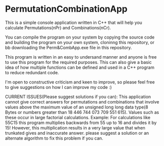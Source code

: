 # PermutationCombinationApp
This is a simple console application written in C++ that will help you calculate Permutations(nPr) and Combinations(nCr).

You can compile the program on your system by copying the source code and building the program on your own system, cloninng this repository, or bb downloading the Perm&CombApp.exe file in this repository.

This program is written in an easy to undersand manner and anyone is free to use this program for the required purposes. This can also give a basic idea of how multiple functions can be defined and used in a C++ program to reduce redundant code.

I'm open to constructive criticism and keen to improve, so please feel free to give suggestions on how I can improve my code :)

CURRENT ISSUES(Please suggest solutions if you can):
This application cannot give correct answers for permutations and combinations that involve values above the maximum value of an unsigned long long data type(8 Bytes or numbers greater than 18 446 744 073 709 551 615). Values such as these occur in large factorial calculations.
Example: For calculations like 55C15 this program multiplies backwards from 55 up to 16 and divides it by 15! However, this multiplication results in a very large value that when trunkated gives and inaccurate answer. 
please suggest a solution or an alternate algorithm to fix this problem if you can.

